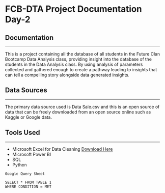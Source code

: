 # FCB-DTA Project Documentation Day-2

## Documentation
---
This is a project containing all the database of all students in the Future Clan Bootcamp Data Analysis class, providing insight into the database of the students in the Data Analysis class. By using analysis of parameters collected and gathered enough to create a pathway leading to insights that can tell a compelling story alongside data generated insights.

## Data Sources 
---
The primary data source used is Data Sale.csv and this is an open source of data that can be freely downloaded from an open source online such as Kaggle or Google data.

## Tools Used
---
- Microsoft Excel for Data Cleaning [Download Here](https://microsoft.com)
- Microsoft Power BI
- SQL
- Python

```
Google Query Sheet

SELECT * FROM TABLE 1
WHERE CONDITION = MET

```
